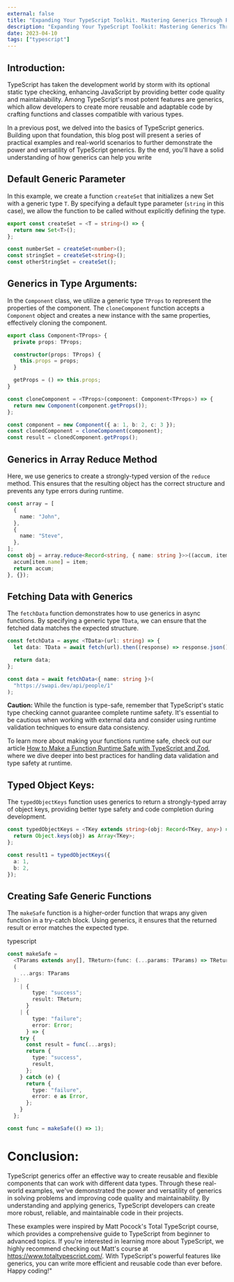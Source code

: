 ```yaml
---
external: false
title: "Expanding Your TypeScript Toolkit. Mastering Generics Through Practical Examples"
description: "Expanding Your TypeScript Toolkit: Mastering Generics Through Practical Examples"
date: 2023-04-10
tags: ["typescript"]
---
```


## Introduction:

TypeScript has taken the development world by storm with its optional static type checking, enhancing JavaScript by providing better code quality and maintainability. Among TypeScript's most potent features are generics, which allow developers to create more reusable and adaptable code by crafting functions and classes compatible with various types.

In a previous post, we delved into the basics of TypeScript generics. Building upon that foundation, this blog post will present a series of practical examples and real-world scenarios to further demonstrate the power and versatility of TypeScript generics. By the end, you'll have a solid understanding of how generics can help you write

## Default Generic Parameter

In this example, we create a function `createSet` that initializes a new Set with a generic type `T`. By specifying a default type parameter (`string` in this case), we allow the function to be called without explicitly defining the type.

```typescript
export const createSet = <T = string>() => {
  return new Set<T>();
};

const numberSet = createSet<number>();
const stringSet = createSet<string>();
const otherStringSet = createSet();
```

## Generics in Type Arguments:

In the `Component` class, we utilize a generic type `TProps` to represent the properties of the component. The `cloneComponent` function accepts a `Component` object and creates a new instance with the same properties, effectively cloning the component.

```typescript
export class Component<TProps> {
  private props: TProps;

  constructor(props: TProps) {
    this.props = props;
  }

  getProps = () => this.props;
}

const cloneComponent = <TProps>(component: Component<TProps>) => {
  return new Component(component.getProps());
};

const component = new Component({ a: 1, b: 2, c: 3 });
const clonedComponent = cloneComponent(component);
const result = clonedComponent.getProps();
```

## Generics in Array Reduce Method

Here, we use generics to create a strongly-typed version of the `reduce` method. This ensures that the resulting object has the correct structure and prevents any type errors during runtime.

```typescript
const array = [
  {
    name: "John",
  },
  {
    name: "Steve",
  },
];
const obj = array.reduce<Record<string, { name: string }>>((accum, item) => {
  accum[item.name] = item;
  return accum;
}, {});
```

## Fetching Data with Generics

The `fetchData` function demonstrates how to use generics in async functions. By specifying a generic type `TData`, we can ensure that the fetched data matches the expected structure.

```typescript
const fetchData = async <TData>(url: string) => {
  let data: TData = await fetch(url).then((response) => response.json());

  return data;
};

const data = await fetchData<{ name: string }>(
  "https://swapi.dev/api/people/1"
);
```

**Caution:** While the function is type-safe, remember that TypeScript's static type checking cannot guarantee complete runtime safety. It's essential to be cautious when working with external data and consider using runtime validation techniques to ensure data consistency.

To learn more about making your functions runtime safe, check out our article [How to Make a Function Runtime Safe with TypeScript and Zod](your-article-link), where we dive deeper into best practices for handling data validation and type safety at runtime.

## Typed Object Keys:

The `typedObjectKeys` function uses generics to return a strongly-typed array of object keys, providing better type safety and code completion during development.

```typescript
const typedObjectKeys = <TKey extends string>(obj: Record<TKey, any>) => {
  return Object.keys(obj) as Array<TKey>;
};

const result1 = typedObjectKeys({
  a: 1,
  b: 2,
});
```

## Creating Safe Generic Functions

The `makeSafe` function is a higher-order function that wraps any given function in a try-catch block. Using generics, it ensures that the returned result or error matches the expected type.

typescript

```typescript
const makeSafe =
  <TParams extends any[], TReturn>(func: (...params: TParams) => TReturn) =>
  (
    ...args: TParams
  ):
    | {
        type: "success";
        result: TReturn;
      }
    | {
        type: "failure";
        error: Error;
      } => {
    try {
      const result = func(...args);
      return {
        type: "success",
        result,
      };
    } catch (e) {
      return {
        type: "failure",
        error: e as Error,
      };
    }
  };

const func = makeSafe(() => 1);
```

# Conclusion:

TypeScript generics offer an effective way to create reusable and flexible components that can work with different data types. Through these real-world examples, we've demonstrated the power and versatility of generics in solving problems and improving code quality and maintainability. By understanding and applying generics, TypeScript developers can create more robust, reliable, and maintainable code in their projects.

These examples were inspired by Matt Pocock's Total TypeScript course, which provides a comprehensive guide to TypeScript from beginner to advanced topics. If you're interested in learning more about TypeScript, we highly recommend checking out Matt's course at https://www.totaltypescript.com/. With TypeScript's powerful features like generics, you can write more efficient and reusable code than ever before. Happy coding!"
